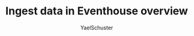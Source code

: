 ---
title: Ingest data in Eventhouse overview
description: Learn how to make a decision about which ingestion method to use to get data into an Eventhouse in Real-Time Intelligence.
ms.reviewer: tzgitlin
ms.author: yaschust
author: YaelSchuster
ms.topic: concept-article
ms.date: 11/19/2024
---